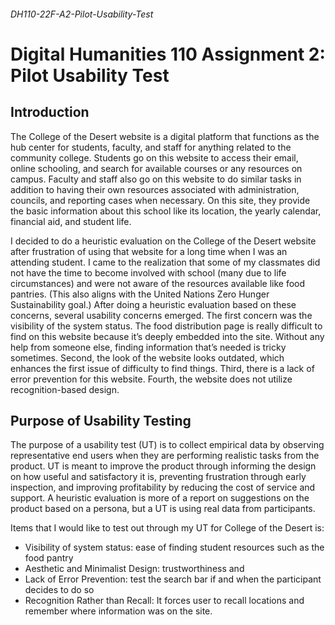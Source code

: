 ###### DH110-22F-A2-Pilot-Usability-Test
# Digital Humanities 110 Assignment 2: Pilot Usability Test
## Introduction 
The College of the Desert website is a digital platform that functions as the hub center for students, faculty, and staff for anything related to the community college. Students go on  this website to access their email, online schooling, and search for available courses or any resources on campus. Faculty and staff also go on this website to do similar tasks in addition to having their own resources associated with administration, councils, and reporting cases when necessary. On this site, they provide the basic information about this school like its location, the yearly calendar, financial aid, and student life. 

I decided to do a heuristic evaluation on the College of the Desert website after frustration of using that website for a long time when I was an attending student. I came to the realization that some of my classmates did not have the time to become involved with school (many due to life circumstances) and were not aware of the resources available like food pantries. (This also aligns with the United Nations Zero Hunger Sustainability goal.) After doing a heuristic evaluation based on these concerns, several usability concerns emerged. The first concern was the visibility of the system status. The food distribution page is really difficult to find on this website because it’s deeply embedded into the site. Without any help from someone else, finding information that’s needed is tricky sometimes. Second, the look of the website looks outdated, which enhances the first issue of difficulty to find things. Third, there is a lack of error prevention for this website.  Fourth, the website does not utilize recognition-based design. 

## Purpose of Usability Testing
The purpose of a usability test (UT) is to collect empirical data by observing representative end users when they are performing realistic tasks from the product. UT is meant to improve the product through informing the design on how useful and satisfactory it is, preventing frustration through early inspection, and improving profitability by reducing the cost of service and support. A heuristic evaluation is more of a report on suggestions on the product based on a persona, but a UT is using real data from participants. 

Items that I would like to test out through my UT for College of the Desert is: 
* Visibility of system status: ease of finding student resources such as the food pantry
* Aesthetic and Minimalist Design: trustworthiness and 
* Lack of Error Prevention: test the search bar if and when the participant decides to do so
* Recognition Rather than Recall: It forces user to recall locations and remember where information was on the site. 
